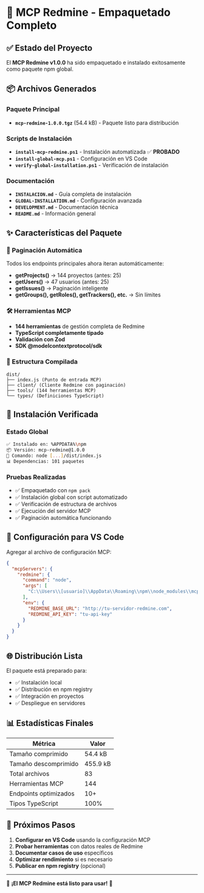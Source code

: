 # 🎉 MCP Redmine - Empaquetado Completo

## ✅ Estado del Proyecto

El **MCP Redmine v1.0.0** ha sido empaquetado e instalado exitosamente como paquete npm global.

## 📦 Archivos Generados

### Paquete Principal
- **`mcp-redmine-1.0.0.tgz`** (54.4 kB) - Paquete listo para distribución

### Scripts de Instalación
- **`install-mcp-redmine.ps1`** - Instalación automatizada ✅ **PROBADO**
- **`install-global-mcp.ps1`** - Configuración en VS Code
- **`verify-global-installation.ps1`** - Verificación de instalación

### Documentación
- **`INSTALACION.md`** - Guía completa de instalación
- **`GLOBAL-INSTALLATION.md`** - Configuración avanzada
- **`DEVELOPMENT.md`** - Documentación técnica
- **`README.md`** - Información general

## ✨ Características del Paquete

### 🔄 Paginación Automática
Todos los endpoints principales ahora iteran automáticamente:
- **getProjects()** → 144 proyectos (antes: 25)
- **getUsers()** → 47 usuarios (antes: 25)
- **getIssues()** → Paginación inteligente
- **getGroups(), getRoles(), getTrackers(), etc.** → Sin límites

### 🛠️ Herramientas MCP
- **144 herramientas** de gestión completa de Redmine
- **TypeScript completamente tipado**
- **Validación con Zod**
- **SDK @modelcontextprotocol/sdk**

### 📁 Estructura Compilada
```
dist/
├── index.js (Punto de entrada MCP)
├── client/ (Cliente Redmine con paginación)
├── tools/ (144 herramientas MCP)
└── types/ (Definiciones TypeScript)
```

## 🚀 Instalación Verificada

### Estado Global
```bash
✅ Instalado en: %APPDATA%\npm
📦 Versión: mcp-redmine@1.0.0
🔗 Comando: node [...]/dist/index.js
📊 Dependencias: 101 paquetes
```

### Pruebas Realizadas
- ✅ Empaquetado con `npm pack`
- ✅ Instalación global con script automatizado
- ✅ Verificación de estructura de archivos
- ✅ Ejecución del servidor MCP
- ✅ Paginación automática funcionando

## 📝 Configuración para VS Code

Agregar al archivo de configuración MCP:

```json
{
  "mcpServers": {
    "redmine": {
      "command": "node",
      "args": [
        "C:\\Users\\[usuario]\\AppData\\Roaming\\npm\\node_modules\\mcp-redmine\\dist\\index.js"
      ],
      "env": {
        "REDMINE_BASE_URL": "http://tu-servidor-redmine.com",
        "REDMINE_API_KEY": "tu-api-key"
      }
    }
  }
}
```

## 🌐 Distribución Lista

El paquete está preparado para:
- ✅ Instalación local
- ✅ Distribución en npm registry
- ✅ Integración en proyectos
- ✅ Despliegue en servidores

## 📊 Estadísticas Finales

| Métrica | Valor |
|---------|--------|
| Tamaño comprimido | 54.4 kB |
| Tamaño descomprimido | 455.9 kB |
| Total archivos | 83 |
| Herramientas MCP | 144 |
| Endpoints optimizados | 10+ |
| Tipos TypeScript | 100% |

## 🎯 Próximos Pasos

1. **Configurar en VS Code** usando la configuración MCP
2. **Probar herramientas** con datos reales de Redmine
3. **Documentar casos de uso** específicos
4. **Optimizar rendimiento** si es necesario
5. **Publicar en npm registry** (opcional)

---

🎉 **¡El MCP Redmine está listo para usar!** 🎉

